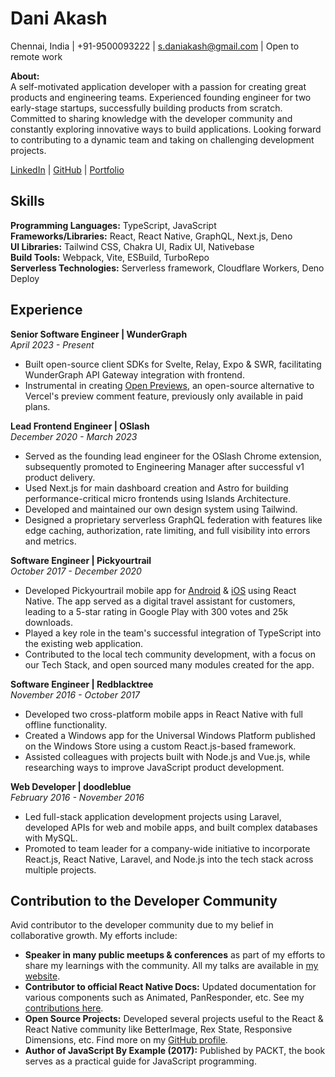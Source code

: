 # Dani Akash
Chennai, India | +91-9500093222 | s.daniakash@gmail.com | Open to remote work

**About:**  
A self-motivated application developer with a passion for creating great products and engineering teams. Experienced founding engineer for two early-stage startups, successfully building products from scratch. Committed to sharing knowledge with the developer community and constantly exploring innovative ways to build applications. Looking forward to contributing to a dynamic team and taking on challenging development projects.

[LinkedIn](https://linkedin.com/in/daniakash) | [GitHub](https://github.com/daniakash) | [Portfolio](https://daniakash.github.io)

## Skills
**Programming Languages:** TypeScript, JavaScript  
**Frameworks/Libraries:** React, React Native, GraphQL, Next.js, Deno  
**UI Libraries:** Tailwind CSS, Chakra UI, Radix UI, Nativebase  
**Build Tools:** Webpack, Vite, ESBuild, TurboRepo  
**Serverless Technologies:** Serverless framework, Cloudflare Workers, Deno Deploy

## Experience
**Senior Software Engineer | WunderGraph**  
*April 2023 - Present*
- Built open-source client SDKs for Svelte, Relay, Expo & SWR, facilitating WunderGraph API Gateway integration with frontend.
- Instrumental in creating [Open Previews](https://www.openpreviews.com/), an open-source alternative to Vercel's preview comment feature, previously only available in paid plans.

**Lead Frontend Engineer | OSlash**  
*December 2020 - March 2023*
- Served as the founding lead engineer for the OSlash Chrome extension, subsequently promoted to Engineering Manager after successful v1 product delivery.
- Used Next.js for main dashboard creation and Astro for building performance-critical micro frontends using Islands Architecture.
- Developed and maintained our own design system using Tailwind.
- Designed a proprietary serverless GraphQL federation with features like edge caching, authorization, rate limiting, and full visibility into errors and metrics.

**Software Engineer | Pickyourtrail**  
*October 2017 - December 2020*
- Developed Pickyourtrail mobile app for [Android](https://play.google.com/store/apps/details?id=com.pickyourtrail&hl=en_IN&gl=US) & [iOS](https://apps.apple.com/in/app/pickyourtrail-travel-planner/id1400253672) using React Native. The app served as a digital travel assistant for customers, leading to a 5-star rating in Google Play with 300 votes and 25k downloads.
- Played a key role in the team's successful integration of TypeScript into the existing web application.
- Contributed to the local tech community development, with a focus on our Tech Stack, and open sourced many modules created for the app.

**Software Engineer | Redblacktree**  
*November 2016 - October 2017*
- Developed two cross-platform mobile apps in React Native with full offline functionality.
- Created a Windows app for the Universal Windows Platform published on the Windows Store using a custom React.js-based framework.
- Assisted colleagues with projects built with Node.js and Vue.js, while researching ways to improve JavaScript product development.

**Web Developer | doodleblue**  
*February 2016 - November 2016*
- Led full-stack application development projects using Laravel, developed APIs for web and mobile apps, and built complex databases with MySQL.
- Promoted to team leader for a company-wide initiative to incorporate React.js, React Native, Laravel, and Node.js into the tech stack across multiple projects.

## Contribution to the Developer Community
Avid contributor to the developer community due to my belief in collaborative growth. My efforts include:

- **Speaker in many public meetups & conferences** as part of my efforts to share my learnings with the community. All my talks are available in [my website](https://daniakash.github.io/speaking/).
- **Contributor to official React Native Docs:** Updated documentation for various components such as Animated, PanResponder, etc. See my [contributions here](https://github.com/facebook/react-native-website/issues/1579).
- **Open Source Projects:** Developed several projects useful to the React & React Native community like BetterImage, Rex State, Responsive Dimensions, etc. Find more on my [GitHub profile](github.com/daniakash).
- **Author of JavaScript By Example (2017):** Published by PACKT, the book serves as a practical guide for JavaScript programming.
